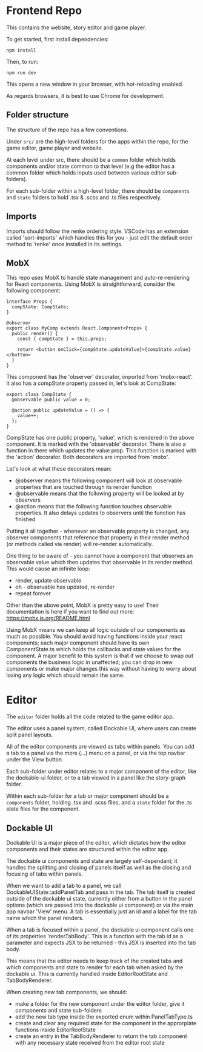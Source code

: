 # Frontend Repo

This contains the website, story editor and game player.

To get started, first install dependencies:

```
npm install
```

Then, to run:

```
npm run dev
```

This opens a new window in your browser, with hot-reloading enabled.

As regards browsers, it is best to use Chrome for development.

## Folder structure

The structure of the repo has a few conventions.

Under `src/` are the high-level folders for the apps within the repo, for the game editor, game player and website.

At each level under src, there should be a `common` folder which holds components and/or state common to that level (e.g the editor has a common folder which holds inputs used between various editor sub-folders).

For each sub-folder within a high-level folder, there should be `components` and `state` folders to hold .tsx & .scss and .ts files respectively.

## Imports

Imports should follow the renke ordering style. VSCode has an extension called 'sort-imports' which handles this for you - just edit the default order method to 'renke' once installed in its settings.

## MobX

This repo uses MobX to handle state management and auto-re-rendering for React components. Using MobX is straightforward, consider the following component:

```
interface Props {
  compState: CompState;
}

@observer
export class MyComp extends React.Component<Props> {
  public render() {
    const { compState } = this.props;

    return <button onClick={compState.updateValue}>{compState.value}</button>
  }
}
```

This component has the 'observer' decorator, imported from 'mobx-react'. It also has a compState property passed in, let's look at CompState:

```
export class CompState {
  @observable public value = 0;

  @action public updateValue = () => {
    value++;
  };
}
```

CompState has one public property, 'value', which is rendered in the above component. It is marked with the 'observable' decorator. There is also a function in there which updates the value prop. This function is marked with the 'action' decorator. Both decorators are imported from 'mobx'.

Let's look at what these decorators mean:

- @observer means the following component will look at observable properties that are touched through its render function
- @observable means that the following property will be looked at by observers
- @action means that the following function touches observable properties. It also delays updates to observers until the function has finished

Putting it all together - whenever an observable property is changed, any observer components that reference that property in their render method (or methods called via render) will re-render automatically.

One thing to be aware of - you cannot have a component that observes an observable value which then updates that observable in its render method. This would cause an infinite loop:

- render, update observable
- oh - observable has updated, re-render
- repeat forever

Other than the above point, MobX is pretty easy to use! Their documentation is here if you want to find out more: https://mobx.js.org/README.html

Using MobX means we can keep all logic outside of our components as much as possible. You should avoid having functions inside your react components; each major component should have its own ComponentState.ts which holds the callbacks and state values for the component. A major benefit to this system is that if we choose to swap out components the business logic in unaffected; you can drop in new components or make major changes this way without having to worry about losing any logic which should remain the same.

# Editor

The `editor` folder holds all the code related to the game editor app.

The editor uses a panel system, called Dockable UI, where users can create split panel layouts.

All of the editor components are viewed as tabs within panels. You can add a tab to a panel via the more (...) menu on a panel, or via the top navbar under the View button.

Each sub-folder under editor relates to a major component of the editor, like the dockable-ui folder, or to a tab viewed in a panel like the story-graph folder.

Within each sub-folder for a tab or major component should be a `components` folder, holding .tsx and .scss files, and a `state` folder for the .ts state files for the component.

## Dockable UI

Dockable UI is a major piece of the editor, which dictates how the editor components and their states are structured within the editor app.

The dockable ui components and state are largely self-dependant; it handles the splitting and closing of panels itself as well as the closing and focusing of tabs within panels.

When we want to add a tab to a panel, we call DockableUIState::addPanelTab and pass in the tab. The tab itself is created outside of the dockable ui state, currently either from a button in the panel options (which are passed into the dockable ui component) or via the main app navbar 'View' menu. A tab is essentially just an id and a label for the tab name which the panel renders.

When a tab is focused within a panel, the dockable ui component calls one of its properties 'renderTabBody'. This is a function with the tab id as a parameter and expects JSX to be returned - this JSX is inserted into the tab body.

This means that the editor needs to keep track of the created tabs and which components and state to render for each tab when asked by the dockable ui. This is currently handled inside EditorRootState and TabBodyRenderer.

When creating new tab components, we should:

- make a folder for the new component under the editor folder, give it components and state sub-folders
- add the new tab type inside the exported enum within PanelTabType.ts
- create and clear any required state for the component in the approrpiate functions inside EditorRootState
- create an entry in the TabBodyRenderer to return the tab component with any necessary state received from the editor root state
